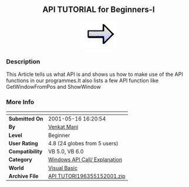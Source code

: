 ﻿<div align="center">

## API TUTORIAL for Beginners\-I

<img src="jj0041.gif">
</div>

### Description

This Article tells us what API is and shows us how to make use of the API functions in our programmes.It also lists a few API function like GetWindowFromPos and ShowWindow
 
### More Info
 


<span>             |<span>
---                |---
**Submitted On**   |2001-05-16 16:20:54
**By**             |[Venkat Mani](https://github.com/Planet-Source-Code/PSCIndex/blob/master/ByAuthor/venkat-mani.md)
**Level**          |Beginner
**User Rating**    |4.8 (24 globes from 5 users)
**Compatibility**  |VB 5\.0, VB 6\.0
**Category**       |[Windows API Call/ Explanation](https://github.com/Planet-Source-Code/PSCIndex/blob/master/ByCategory/windows-api-call-explanation__1-39.md)
**World**          |[Visual Basic](https://github.com/Planet-Source-Code/PSCIndex/blob/master/ByWorld/visual-basic.md)
**Archive File**   |[API TUTORI196355152001\.zip](https://github.com/Planet-Source-Code/venkat-mani-api-tutorial-for-beginners-i__1-23190/archive/master.zip)








